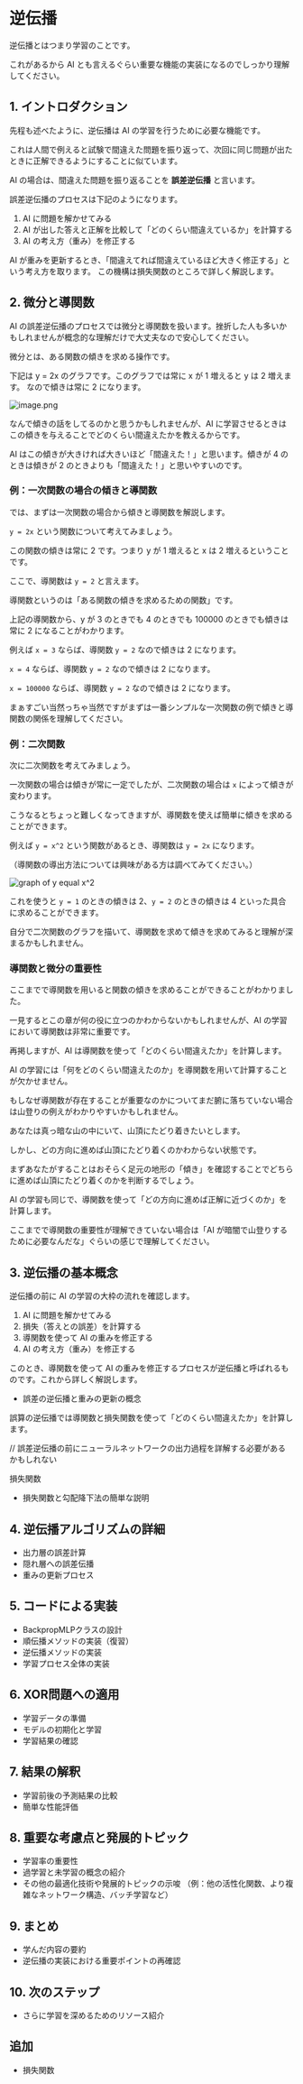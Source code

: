 # 逆伝播

逆伝播とはつまり学習のことです。

これがあるから AI とも言えるぐらい重要な機能の実装になるのでしっかり理解してください。

## 1. イントロダクション

先程も述べたように、逆伝播は AI の学習を行うために必要な機能です。

これは人間で例えると試験で間違えた問題を振り返って、次回に同じ問題が出たときに正解できるようにすることに似ています。

AI の場合は、間違えた問題を振り返ることを **誤差逆伝播** と言います。

誤差逆伝播のプロセスは下記のようになります。

1. AI に問題を解かせてみる
2. AI が出した答えと正解を比較して「どのくらい間違えているか」を計算する
3. AI の考え方（重み）を修正する

AI が重みを更新するとき、「間違えてれば間違えているほど大きく修正する」という考え方を取ります。
この機構は損失関数のところで詳しく解説します。

## 2. 微分と導関数

AI の誤差逆伝播のプロセスでは微分と導関数を扱います。挫折した人も多いかもしれませんが概念的な理解だけで大丈夫なので安心してください。

微分とは、ある関数の傾きを求める操作です。

下記は y = 2x のグラフです。このグラフでは常に x が 1 増えると y は 2 増えます。
なので傾きは常に 2 になります。

![image.png](image.png)


なんで傾きの話をしてるのかと思うかもしれませんが、AI に学習させるときはこの傾きを与えることでどのくらい間違えたかを教えるからです。

AI はこの傾きが大きければ大きいほど「間違えた！」と思います。傾きが 4 のときは傾きが 2 のときよりも「間違えた！」と思いやすいのです。

### 例：一次関数の場合の傾きと導関数

では、まずは一次関数の場合から傾きと導関数を解説します。

`y = 2x` という関数について考えてみましょう。

この関数の傾きは常に 2 です。つまり y が 1 増えると x は 2 増えるということです。

ここで、導関数は `y = 2` と言えます。

導関数というのは「ある関数の傾きを求めるための関数」です。

上記の導関数から、y が 3 のときでも 4 のときでも 100000 のときでも傾きは常に 2 になることがわかります。

例えば `x = 3` ならば、導関数 `y = 2` なので傾きは 2 になります。

`x = 4` ならば、導関数 `y = 2` なので傾きは 2 になります。

`x = 100000` ならば、導関数 `y = 2` なので傾きは 2 になります。

まぁすごい当然っちゃ当然ですがまずは一番シンプルな一次関数の例で傾きと導関数の関係を理解してください。

### 例：二次関数

次に二次関数を考えてみましょう。

一次関数の場合は傾きが常に一定でしたが、二次関数の場合は `x` によって傾きが変わります。

こうなるとちょっと難しくなってきますが、導関数を使えば簡単に傾きを求めることができます。

例えば `y = x^2` という関数があるとき、導関数は `y = 2x` になります。

（導関数の導出方法については興味がある方は調べてみてください。）

![graph of y equal x^2](image-1.png)

これを使うと `y = 1` のときの傾きは 2、`y = 2` のときの傾きは 4 といった具合に求めることができます。

自分で二次関数のグラフを描いて、導関数を求めて傾きを求めてみると理解が深まるかもしれません。

### 導関数と微分の重要性

ここまでで導関数を用いると関数の傾きを求めることができることがわかりました。

一見するとこの章が何の役に立つのかわからないかもしれませんが、AI の学習において導関数は非常に重要です。

再掲しますが、AI は導関数を使って「どのくらい間違えたか」を計算します。

AI の学習には「何をどのくらい間違えたのか」を導関数を用いて計算することが欠かせません。

もしなぜ導関数が存在することが重要なのかについてまだ腑に落ちていない場合は山登りの例えがわかりやすいかもしれません。

あなたは真っ暗な山の中にいて、山頂にたどり着きたいとします。

しかし、どの方向に進めば山頂にたどり着くのかわからない状態です。

まずあなたがすることはおそらく足元の地形の「傾き」を確認することでどちらに進めば山頂にたどり着くのかを判断するでしょう。

AI の学習も同じで、導関数を使って「どの方向に進めば正解に近づくのか」を計算します。

ここまでで導関数の重要性が理解できていない場合は「AI が暗闇で山登りするために必要なんだな」ぐらいの感じで理解してください。

## 3. 逆伝播の基本概念

逆伝播の前に AI の学習の大枠の流れを確認します。

1. AI に問題を解かせてみる
1. 損失（答えとの誤差）を計算する
1. 導関数を使って AI の重みを修正する
1. AI の考え方（重み）を修正する

このとき、導関数を使って AI の重みを修正するプロセスが逆伝播と呼ばれるものです。これから詳しく解説します。

- 誤差の逆伝播と重みの更新の概念

誤算の逆伝播では導関数と損失関数を使って「どのくらい間違えたか」を計算します。

// 誤差逆伝播の前にニューラルネットワークの出力過程を詳解する必要があるかもしれない

損失関数

- 損失関数と勾配降下法の簡単な説明

## 4. 逆伝播アルゴリズムの詳細
- 出力層の誤差計算
- 隠れ層への誤差伝播
- 重みの更新プロセス

## 5. コードによる実装
- BackpropMLPクラスの設計
- 順伝播メソッドの実装（復習）
- 逆伝播メソッドの実装
- 学習プロセス全体の実装

## 6. XOR問題への適用
- 学習データの準備
- モデルの初期化と学習
- 学習結果の確認

## 7. 結果の解釈
- 学習前後の予測結果の比較
- 簡単な性能評価

## 8. 重要な考慮点と発展的トピック
- 学習率の重要性
- 過学習と未学習の概念の紹介
- その他の最適化技術や発展的トピックの示唆
  （例：他の活性化関数、より複雑なネットワーク構造、バッチ学習など）

## 9. まとめ
- 学んだ内容の要約
- 逆伝播の実装における重要ポイントの再確認

## 10. 次のステップ
- さらに学習を深めるためのリソース紹介


## 追加
- 損失関数